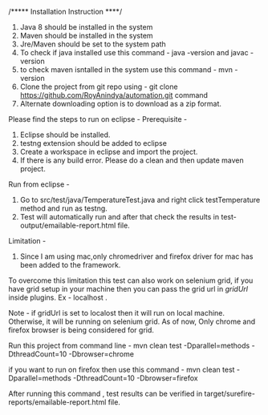 /***** Installation Instruction ****/
1. Java 8 should be installed in the system
2. Maven should be installed in the system
3. Jre/Maven should be set to the system path
4. To check if java installed use this command - java -version and javac -version
5. to check maven isntalled in the system use this command - mvn -version
6. Clone the project from git repo using - git clone https://github.com/RoyAnindya/automation.git command
7. Alternate downloading option is to download as a zip format.

Please find the steps to run on eclipse - 
Prerequisite - 
1. Eclipse should be installed.
2. testng extension should be added to eclipse
3. Create a workspace in eclipse and import the project.
4. If there is any build error. Please do a clean and then update maven project.

Run from eclipse - 
1. Go to src/test/java/TemperatureTest.java and right click testTemperature method and run as testng. 
2. Test will automatically run and after that check the results in test-output/emailable-report.html file.

Limitation -
1. Since I am using mac,only chromedriver and firefox driver for mac has been added to the framework.

To overcome this limitation this test can also work on selenium grid, if you have grid setup
in your machine then you can pass the grid url in *gridUrl* inside plugins. Ex - 
<gridUrl>localhost</gridUrl> .

Note - if gridUrl is set to localost then it will run on local machine. Otherwise, it will be
running on selenium grid. As of now, Only chrome and firefox browser is being considered for grid.

Run this project from command line - 
mvn clean test -Dparallel=methods -DthreadCount=10 -Dbrowser=chrome

if you want to run on firefox then use this command - 
mvn clean test -Dparallel=methods -DthreadCount=10 -Dbrowser=firefox

After running this command , test results can be verified in target/surefire-reports/emailable-report.html file.
